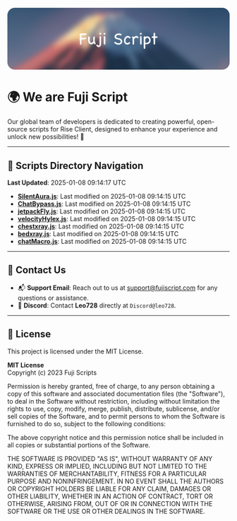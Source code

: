 ![Banner](.github/b.webp)

# 🌍 **We are Fuji Script**

Our global team of developers is dedicated to creating powerful, open-source scripts for Rise Client, designed to enhance your experience and unlock new possibilities! 🌟

---
<!-- SCRIPTS_NAVIGATION_START -->
## 📂 **Scripts Directory Navigation**

**Last Updated**: 2025-01-08 09:14:17 UTC

- **[SilentAura.js](scripts/SilentAura.js)**: Last modified on 2025-01-08 09:14:15 UTC
- **[ChatBypass.js](scripts/ChatBypass.js)**: Last modified on 2025-01-08 09:14:15 UTC
- **[jetpackFly.js](scripts/jetpackFly.js)**: Last modified on 2025-01-08 09:14:15 UTC
- **[velocityHylex.js](scripts/velocityHylex.js)**: Last modified on 2025-01-08 09:14:15 UTC
- **[chestxray.js](scripts/chestxray.js)**: Last modified on 2025-01-08 09:14:15 UTC
- **[bedxray.js](scripts/bedxray.js)**: Last modified on 2025-01-08 09:14:15 UTC
- **[chatMacro.js](scripts/chatMacro.js)**: Last modified on 2025-01-08 09:14:15 UTC

<!-- SCRIPTS_NAVIGATION_END -->

---

## 💬 **Contact Us**  
- 📬 **Support Email**: Reach out to us at [support@fujiscript.com](mailto:support@fujiscript.com) for any questions or assistance.  
- 💬 **Discord**: Contact **Leo728** directly at `Discord@leo728`.

---

## 📜 **License**

This project is licensed under the MIT License.  

**MIT License**  
Copyright (c) 2023 Fuji Scripts  

Permission is hereby granted, free of charge, to any person obtaining a copy of this software and associated documentation files (the "Software"), to deal in the Software without restriction, including without limitation the rights to use, copy, modify, merge, publish, distribute, sublicense, and/or sell copies of the Software, and to permit persons to whom the Software is furnished to do so, subject to the following conditions:  

The above copyright notice and this permission notice shall be included in all copies or substantial portions of the Software.  

THE SOFTWARE IS PROVIDED "AS IS", WITHOUT WARRANTY OF ANY KIND, EXPRESS OR IMPLIED, INCLUDING BUT NOT LIMITED TO THE WARRANTIES OF MERCHANTABILITY, FITNESS FOR A PARTICULAR PURPOSE AND NONINFRINGEMENT. IN NO EVENT SHALL THE AUTHORS OR COPYRIGHT HOLDERS BE LIABLE FOR ANY CLAIM, DAMAGES OR OTHER LIABILITY, WHETHER IN AN ACTION OF CONTRACT, TORT OR OTHERWISE, ARISING FROM, OUT OF OR IN CONNECTION WITH THE SOFTWARE OR THE USE OR OTHER DEALINGS IN THE SOFTWARE.  
